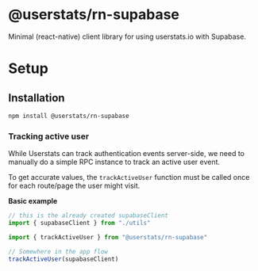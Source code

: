# @userstats/rn-supabase

Minimal (react-native) client library for using userstats.io with Supabase.

# Setup

## Installation

```bash
npm install @userstats/rn-supabase
```

### Tracking active user

While Userstats can track authentication events server-side, we need to manually do a simple RPC instance to track an active user event.

To get accurate values, the `trackActiveUser` function must be called once for each route/page the user might visit.

**Basic example**

```js
// this is the already created supabaseClient
import { supabaseClient } from "./utils"

import { trackActiveUser } from "@userstats/rn-supabase"

// Somewhere in the app flow
trackActiveUser(supabaseClient)
```
